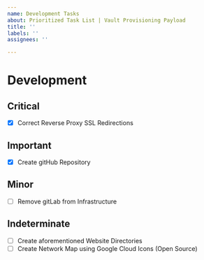 ```yaml
---
name: Development Tasks
about: Prioritized Task List | Vault Provisioning Payload
title: ''
labels: ''
assignees: ''

---
```


# Development

## Critical
- [x] Correct Reverse Proxy SSL Redirections

## Important
- [x] Create gitHub Repository

## Minor
- [ ] Remove gitLab from Infrastructure

## Indeterminate
- [ ] Create aforementioned Website Directories
- [ ] Create Network Map using Google Cloud Icons (Open Source)
